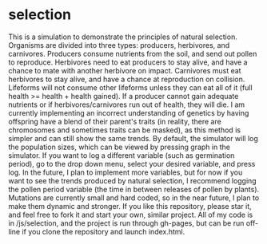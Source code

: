 selection
=========

This is a simulation to demonstrate the principles of natural selection. Organisms are divided into three types: producers, herbivores, and carnivores. Producers consume nutrients from the soil, and send out pollen to reproduce. Herbivores need to eat producers to stay alive, and have a chance to mate with another herbivore on impact. Carnivores must eat herbivores to stay alive, and have a chance at reproduction on collision. Lifeforms will not consume other lifeforms unless they can eat all of it (full health >= health + health gained). If a producer cannot gain adequate nutrients or if herbivores/carnivores run out of health, they will die. I am currently implementing an incorrect understanding of genetics by having offspring have a blend of their parent's traits (in reality, there are chromosomes and sometimes traits can be masked), as this method is simpler and can still show the same trends. By default, the simulator will log the population sizes, which can be viewed by pressing graph in the simulator. If you want to log a different variable (such as germination period), go to the drop down menu, select your desired variable, and press log. In the future, I plan to implement more variables, but for now if you want to see the trends produced by natural selection, I recommend logging the pollen period variable (the time in between releases of pollen by plants). Mutations are currently small and hard coded, so in the near future, I plan to make them dynamic and stronger. If you like this repository, please star it, and feel free to fork it and start your own, similar project. All of my code is in /js/selection, and the project is run through gh-pages, but can be run off-line if you clone the repository and launch index.html.
